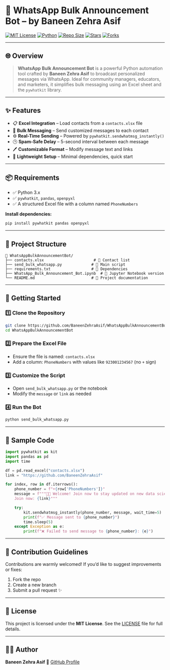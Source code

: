 
# 📣 WhatsApp Bulk Announcement Bot – by Baneen Zehra Asif

[![MIT License](https://img.shields.io/badge/license-MIT-green)](https://opensource.org/licenses/MIT)
[![Python](https://img.shields.io/badge/python-3.x-blue)](https://www.python.org/)
[![Repo Size](https://img.shields.io/github/repo-size/BaneenZehraAsif/WhatsAppBulkAnnouncementBot?color=purple)](https://github.com/BaneenZehraAsif/WhatsAppBulkAnnouncementBot)
[![Stars](https://img.shields.io/github/stars/BaneenZehraAsif/WhatsAppBulkAnnouncementBot?style=social)](https://github.com/BaneenZehraAsif/WhatsAppBulkAnnouncementBot/stargazers)
[![Forks](https://img.shields.io/github/forks/BaneenZehraAsif/WhatsAppBulkAnnouncementBot?style=social)](https://github.com/BaneenZehraAsif/WhatsAppBulkAnnouncementBot/network/members)

---

## 🌐 Overview

> **WhatsApp Bulk Announcement Bot** is a powerful Python automation tool crafted by **Baneen Zehra Asif** to broadcast personalized messages via WhatsApp. Ideal for community managers, educators, and marketers, it simplifies bulk messaging using an Excel sheet and the `pywhatkit` library.

---

## ✨ Features

- 📋 **Excel Integration** – Load contacts from a `contacts.xlsx` file  
- 💬 **Bulk Messaging** – Send customized messages to each contact  
- ⚙️ **Real-Time Sending** – Powered by `pywhatkit.sendwhatmsg_instantly()`  
- 🕒 **Spam-Safe Delay** – 5-second interval between each message  
- 🖊 **Customizable Format** – Modify message text and links  
- 🔧 **Lightweight Setup** – Minimal dependencies, quick start  

---

## 📦 Requirements

- ✅ Python 3.x  
- ✅ `pywhatkit`, `pandas`, `openpyxl`  
- ✅ A structured Excel file with a column named `PhoneNumbers`  

**Install dependencies:**
```bash
pip install pywhatkit pandas openpyxl
````

---

## 🧾 Project Structure

```
📂 WhatsAppBulkAnnouncementBot/
├── contacts.xlsx                      # 📇 Contact list
├── send_bulk_whatsapp.py             # 🧠 Main script
├── requirements.txt                  # 📜 Dependencies
├── WhatsApp_Bulk_Announcement_Bot.ipynb  # 📘 Jupyter Notebook version
└── README.md                         # 📄 Project documentation
```

---

## 🚀 Getting Started

### 1️⃣ Clone the Repository

```bash
git clone https://github.com/BaneenZehraAsif/WhatsAppBulkAnnouncementBot.git
cd WhatsAppBulkAnnouncementBot
```

### 2️⃣ Prepare the Excel File

* Ensure the file is named: `contacts.xlsx`
* Add a column: `PhoneNumbers` with values like `923001234567` (no `+` sign)

### 3️⃣ Customize the Script

* Open `send_bulk_whatsapp.py` or the notebook
* Modify the `message` or `link` as needed

### 4️⃣ Run the Bot

```bash
python send_bulk_whatsapp.py
```

---

## 🧠 Sample Code

```python
import pywhatkit as kit
import pandas as pd
import time

df = pd.read_excel("contacts.xlsx")
link = "https://github.com/BaneenZehraAsif"

for index, row in df.iterrows():
    phone_number = f"+{row['PhoneNumbers']}"
    message = f"""📢📢 Welcome! Join now to stay updated on new data science projects.
    Join now: {link}"""

    try:
        kit.sendwhatmsg_instantly(phone_number, message, wait_time=5)
        print(f"✅ Message sent to {phone_number}")
        time.sleep(5)
    except Exception as e:
        print(f"❌ Failed to send message to {phone_number}: {e}")
```

---

## 🤝 Contribution Guidelines

Contributions are warmly welcomed!
If you’d like to suggest improvements or fixes:

1. Fork the repo
2. Create a new branch
3. Submit a pull request ✨

---

## 📄 License

This project is licensed under the **MIT License**.
See the [LICENSE](LICENSE) file for full details.

---

## 👩‍💻 Author

**Baneen Zehra Asif**
🔗 [GitHub Profile](https://github.com/BaneenZehraAsif)


